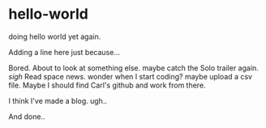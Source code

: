 # hello-world
doing hello world yet again.

Adding a line here just because...

Bored. About to look at something else. maybe catch the Solo trailer again. *sigh*
Read space news.  wonder when I start coding?  maybe upload a csv file.
Maybe I should find Carl's github and work from there.


I think I've made a blog. ugh..

And done..
